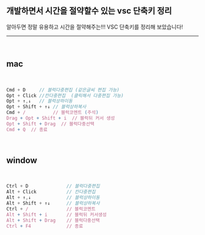 ## 개발하면서 시간을 절약할수 있는 vsc 단축키 정리

알아두면 정말 유용하고 시간을 절약해주는!!! VSC 단축키를 정리해 보았습니다!

---
<br />

## mac
<br />

```js
Cmd + D     // 블럭다중편집 (같은글씨 편집 가능)
Opt + Click //칸다중편집  (클릭해서 다중편집 가능)
Opt + ↑,↓   // 블럭상하이동
Opt + Shift + ↑↓ // 블럭상하복사
Cmd + /          // 블럭코멘트 (주석)
Drag + Opt + Shift + i  // 블럭뒤 커서 생성
Opt + Shift + Drag  // 블럭다중선택
Cmd + Q  // 종료
```
<br />

## window
<br />

```js
Ctrl + D              // 블럭다중편집
Alt + Click           // 칸다중편집
Alt + ↑,↓             // 블럭상하이동
Alt + Shift + ↑↓      // 블럭상하복사
Ctrl + /              // 블럭코멘트
Alt + Shift + i       // 블럭뒤 커서생성
Alt + Shift + Drag    // 블럭다중선택
Ctrl + F4             // 종료
```